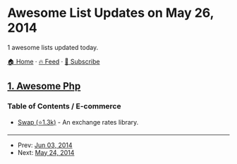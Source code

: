 # Awesome List Updates on May 26, 2014

1 awesome lists updated today.

[🏠 Home](/README.md) · [🔥 Feed](https://test.trackawesomelist.com/feed.xml) · [📮 Subscribe](https://trackawesomelist.us17.list-manage.com/subscribe?u=d2f0117aa829c83a63ec63c2f&id=36a103854c)



## [1. Awesome Php](/content/ziadoz/awesome-php/README.md)

### Table of Contents / E-commerce

*   [Swap (⭐1.3k)](https://github.com/florianv/swap) - An exchange rates library.

---

- Prev: [Jun 03, 2014](/content/2014/06/03/README.md)
- Next: [May 24, 2014](/content/2014/05/24/README.md)